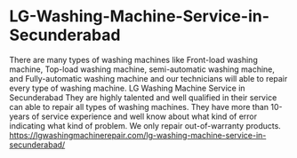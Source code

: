 # LG-Washing-Machine-Service-in-Secunderabad
There are many types of washing machines like Front-load washing machine, Top-load washing machine, semi-automatic washing machine, and Fully-automatic washing machine and our technicians will able to repair every type of washing machine. LG Washing Machine Service in Secunderabad They are highly talented and well qualified in their service can able to repair all types of washing machines. They have more than 10-years of service experience and well know about what kind of error indicating what kind of problem. We only repair out-of-warranty products. https://lgwashingmachinerepair.com/lg-washing-machine-service-in-secunderabad/
